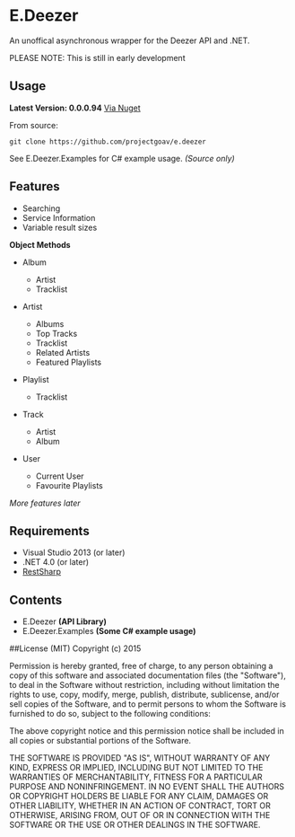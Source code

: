 # E.Deezer
An unoffical asynchronous wrapper for the Deezer API and .NET.

PLEASE NOTE: This is still in early development

## Usage

**Latest Version: 0.0.0.94**
[Via Nuget](https://www.nuget.org/packages/E.Deezer)

From source:
```
git clone https://github.com/projectgoav/e.deezer
```

See E.Deezer.Examples for C# example usage. *(Source only)*


## Features
- Searching
- Service Information
- Variable result sizes

**Object Methods**
- Album
	- Artist
	- Tracklist
- Artist
	- Albums
	- Top Tracks
	- Tracklist
	- Related Artists
	- Featured Playlists
	
- Playlist
	- Tracklist
	
- Track
	- Artist
	- Album
	
- User
	- Current User
	- Favourite Playlists 
	

*More features later*

## Requirements
- Visual Studio 2013 (or later)
- .NET 4.0 (or later)
- [RestSharp](http://restsharp.org/)

## Contents
- E.Deezer **(API Library)**
- E.Deezer.Examples **(Some C# example usage)**

##License
(MIT)
Copyright (c) 2015

Permission is hereby granted, free of charge, to any person obtaining a copy
of this software and associated documentation files (the "Software"), to deal
in the Software without restriction, including without limitation the rights
to use, copy, modify, merge, publish, distribute, sublicense, and/or sell
copies of the Software, and to permit persons to whom the Software is
furnished to do so, subject to the following conditions:

The above copyright notice and this permission notice shall be included in
all copies or substantial portions of the Software.

THE SOFTWARE IS PROVIDED "AS IS", WITHOUT WARRANTY OF ANY KIND, EXPRESS OR
IMPLIED, INCLUDING BUT NOT LIMITED TO THE WARRANTIES OF MERCHANTABILITY,
FITNESS FOR A PARTICULAR PURPOSE AND NONINFRINGEMENT.  IN NO EVENT SHALL THE
AUTHORS OR COPYRIGHT HOLDERS BE LIABLE FOR ANY CLAIM, DAMAGES OR OTHER
LIABILITY, WHETHER IN AN ACTION OF CONTRACT, TORT OR OTHERWISE, ARISING FROM,
OUT OF OR IN CONNECTION WITH THE SOFTWARE OR THE USE OR OTHER DEALINGS IN
THE SOFTWARE.
